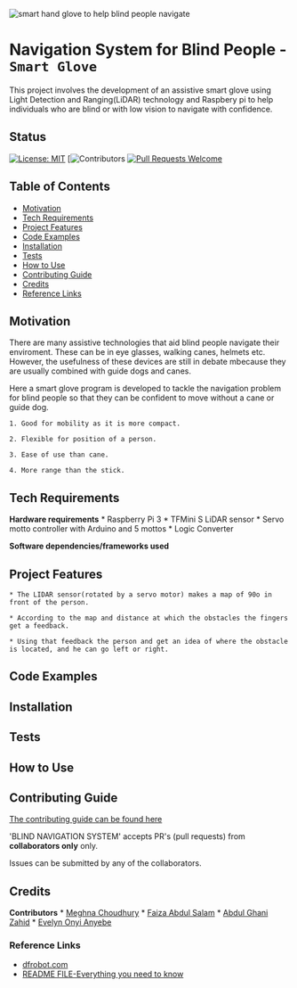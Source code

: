 ![smart hand glove to help blind people navigate](https://res.cloudinary.com/dxsty3st6/image/upload/v1643001489/blind-nav-system/smart_glove_3_pxaxcr.jpg)

# Navigation System for Blind People - `Smart Glove`

This project involves the development of an assistive smart glove using Light Detection and Ranging(LiDAR) technology and Raspbery pi to help individuals who are blind or with low vision to navigate with confidence.

## Status

[![License: MIT](https://img.shields.io/badge/License-MIT-yellow.svg)](https://opensource.org/licenses/MIT)
[![Contributors](https://img.shields.io/github/contributors/EvelynAnyebe/blind-nav-system)
[![Pull Requests Welcome](https://img.shields.io/badge/PRs-welcome-brightgreen.svg?style=flat)](http://makeapullrequest.com)

## Table of Contents

* [Motivation](#Motivation)
* [Tech Requirements](#requirements)
* [Project Features](#features)
* [Code Examples](#code-examples)
* [Installation](#installation)
* [Tests](#tests)
* [How to Use](#how-to-use)
* [Contributing Guide](#contributing-guide)
* [Credits](#credits)
* [Reference Links](#reference-links)

## Motivation

There are many assistive technologies that aid blind people navigate their enviroment. These can be in eye glasses, walking canes, helmets etc. However, the usefulness of these devices are still in debate mbecause they are usually combined with guide dogs and canes. 

Here a smart glove program is developed to tackle the navigation problem for blind people so that they can be confident to move without a cane or guide dog. 

``` **Why Smart Glove?**
1. Good for mobility as it is more compact.

2. Flexible for position of a person.

3. Ease of use than cane.

4. More range than the stick.
```

## Tech Requirements

**Hardware requirements**
    * Raspberry Pi 3
    * TFMini S LiDAR sensor
    * Servo motto controller with Arduino and 5 mottos
    * Logic Converter

**Software dependencies/frameworks used**

## Project Features

    * The LIDAR sensor(rotated by a servo motor) makes a map of 90o in front of the person.

    * According to the map and distance at which the obstacles the fingers get a feedback.

    * Using that feedback the person and get an idea of where the obstacle is located, and he can go left or right.

## Code Examples


## Installation


## Tests


## How to Use

  
## Contributing Guide

[The contributing guide can be found here]()

'BLIND NAVIGATION SYSTEM' accepts PR's (pull requests) from **collaborators only**
only.

Issues can be submitted by any of the collaborators.


## Credits

**Contributors**
    * [Meghna Choudhury](Megna)
    * [Faiza Abdul Salam](Faiza)
    * [Abdul Ghani Zahid](Abdul)
    * [Evelyn Onyi Anyebe](Evelyn)
    

### Reference Links
* [dfrobot.com](https://www.dfrobot.com/product-1702.html)
* [README FILE-Everything you need to know](https://www.mygreatlearning.com/blog/readme-file/)